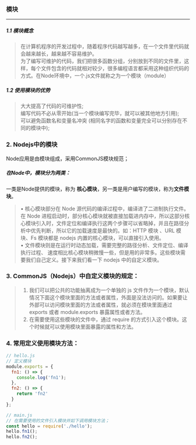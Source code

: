 ### 模块
---
##### 1.1 模块概念
>在计算机程序的开发过程中，随着程序代码越写越多，在一个文件里代码就会越来越长，越来越不容易维护。    
>为了编写可维护的代码，我们把很多函数分组，分别放到不同的文件里，这样，每个文件包含的代码就相对较少，很多编程语言都采用这种组织代码的方式。在Node环境中，一个.js文件就称之为一个模块（module）
##### 1.2 使用模块的优势
> 大大提高了代码的可维护性;   
> 编写代码不必从零开始(当一个模块编写完毕，就可以被其他地方引用);   
> 可以避免函数名和变量名冲突 (相同名字的函数和变量完全可以分别存在不同的模块中);    
### 2. Nodejs中的模块
  Node应用是由模块组成，采用CommonJS模块规范；
  ##### 在Node中，模块分为两类：
  一类是Node提供的模块，称为 **核心模块**，另一类是用户编写的模块，称为**文件模块**。   
  >• 核心模块部分在 Node 源代码的编译过程中，编译进了二进制执行文件。在 Node 进程启动时，部分核心模块就被直接加载进内存中，所以这部分核心模块引入时，文件定位和编译执行这两个步骤可以省略掉，并且在路径分析中优先判断，所以它的加载速度是最快的。如：HTTP 模块 、URL 模块、Fs 模块都是 nodejs 内置的核心模块，可以直接引入使用。  
  >• 文件模块则是在运行时动态加载，需要完整的路径分析、文件定位、编译执行过程、 速度相比核心模块稍微慢一些，但是用的非常多。这些模块需要我们自己定义。接下来我们看一下 nodejs 中的自定义模块。    
### 3. CommonJS（Nodejs）中自定义模块的规定：
> 1. 我们可以把公共的功能抽离成为一个单独的 js 文件作为一个模块，默认情况下面这个模块里面的方法或者属性，外面是没法访问的。如果要让外部可以访问模块里面的方法或者属性，就必须在模块里面通过 exports 或者 module.exports 暴露属性或者方法。   
> 2. 在需要使用这些模块的文件中，通过 require 的方式引入这个模块。这个时候就可以使用模块里面暴露的属性和方法。
### 4. 常用定义使用模块方法：
```js
// hello.js 
// 定义模块
module.exports = {
  fn1: () => { 
    console.log('fn1'); 
  },
  fn2: () => {
    return 'fn2'
  }
};

// main.js
// 在需要使用的文件引入模块并如下调用模块方法；
const hello = require('./hello');
hello.fn1();
hello.fn2();
```